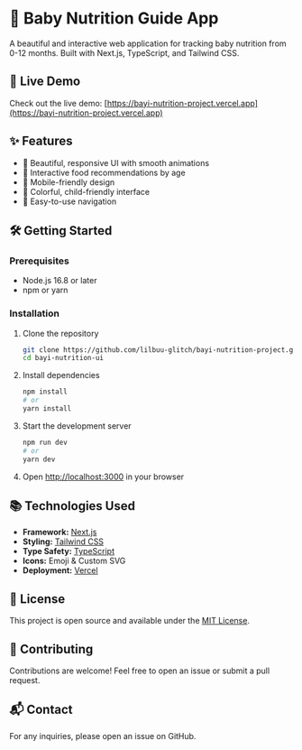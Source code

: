 # 🍼 Baby Nutrition Guide App

A beautiful and interactive web application for tracking baby nutrition from 0-12 months. Built with Next.js, TypeScript, and Tailwind CSS.

## 🚀 Live Demo

Check out the live demo: [https://bayi-nutrition-project.vercel.app](https://bayi-nutrition-project.vercel.app)

## ✨ Features

- 🎨 Beautiful, responsive UI with smooth animations
- 🍎 Interactive food recommendations by age
- 📱 Mobile-friendly design
- 🌈 Colorful, child-friendly interface
- 🎯 Easy-to-use navigation

## 🛠️ Getting Started

### Prerequisites
- Node.js 16.8 or later
- npm or yarn

### Installation

1. Clone the repository
   ```bash
   git clone https://github.com/lilbuu-glitch/bayi-nutrition-project.git
   cd bayi-nutrition-ui
   ```

2. Install dependencies
   ```bash
   npm install
   # or
   yarn install
   ```

3. Start the development server
   ```bash
   npm run dev
   # or
   yarn dev
   ```

4. Open [http://localhost:3000](http://localhost:3000) in your browser

## 📚 Technologies Used

- **Framework:** [Next.js](https://nextjs.org/)
- **Styling:** [Tailwind CSS](https://tailwindcss.com/)
- **Type Safety:** [TypeScript](https://www.typescriptlang.org/)
- **Icons:** Emoji & Custom SVG
- **Deployment:** [Vercel](https://vercel.com/)

## 📝 License

This project is open source and available under the [MIT License](LICENSE).

## 🤝 Contributing

Contributions are welcome! Feel free to open an issue or submit a pull request.

## 📬 Contact

For any inquiries, please open an issue on GitHub.

